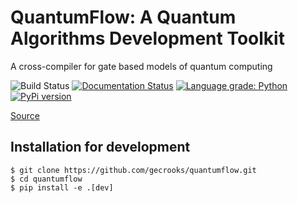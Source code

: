#  QuantumFlow: A Quantum Algorithms Development Toolkit

A cross-compiler for gate based models of quantum computing

![Build Status](https://github.com/gecrooks/quantumflow-dev/workflows/Build/badge.svg) [![Documentation Status](https://readthedocs.org/projects/quantumflow/badge/?version=latest)](https://quantumflow.readthedocs.io/en/latest/?badge=latest) [![Language grade: Python](https://img.shields.io/lgtm/grade/python/g/gecrooks/quantumflow-dev.svg?logo=lgtm&logoWidth=18)](https://lgtm.com/projects/g/gecrooks/quantumflow-dev/context:python) [![PyPi version](https://img.shields.io/pypi/v/quantumflow?color=brightgreen)](https://pypi.org/project/quantumflow/)

[Source](https://github.com/gecrooks/quantumflow)


## Installation for development

```
$ git clone https://github.com/gecrooks/quantumflow.git
$ cd quantumflow
$ pip install -e .[dev]
```


